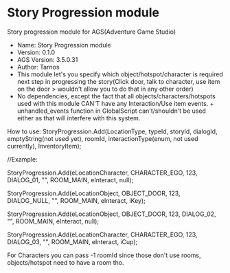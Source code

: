 # Story Progression module
 Story progression module for AGS(Adventure Game Studio)
 
  - Name: Story Progression module
  - Version: 0.1.0
  - AGS Version: 3.5.0.31
  - Author: Tarnos
  - This module let's you specify which object/hotspot/character is required next step in progressing the story(Click door, talk to character, use item on the door > wouldn't allow you to do that in any other order)
  - No dependencies, except the fact that all objects/characters/hotspots used with this module CAN'T have any Interaction/Use item events. + unhandled_events function in GlobalScript can't/shouldn't be used either as that will interfere with this system.

How to use:
StoryProgression.Add(LocationType, typeId, storyId, dialogId, emptyString(not used yet), roomId, interactionType(enum, not used currently), InventoryItem);

//Example:

StoryProgression.Add(eLocationCharacter, CHARACTER_EGO, 123, DIALOG_01, "", ROOM_MAIN, eInteract, null);

StoryProgression.Add(eLocationObject, OBJECT_DOOR, 123, DIALOG_NULL, "", ROOM_MAIN, eInteract, iKey);

StoryProgression.Add(eLocationObject, OBJECT_DOOR, 123, DIALOG_02, "", ROOM_MAIN, eInteract, null);

StoryProgression.Add(eLocationCharacter, CHARACTER_EGO, 123, DIALOG_03, "", ROOM_MAIN, eInteract, iCup);

For Characters you can pass -1 roomId since those don't use rooms, objects/hotspot need to have a room tho.
